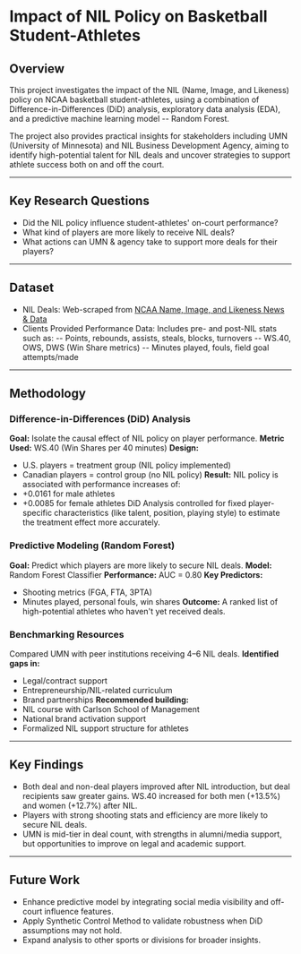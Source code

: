 # Impact of NIL Policy on Basketball Student-Athletes
## Overview
This project investigates the impact of the NIL (Name, Image, and Likeness) policy on NCAA basketball student-athletes, using a combination of Difference-in-Differences (DiD) analysis, exploratory data analysis (EDA), and a predictive machine learning model -- Random Forest.

The project also provides practical insights for stakeholders including UMN (University of Minnesota) and NIL Business Development Agency, aiming to identify high-potential talent for NIL deals and uncover strategies to support athlete success both on and off the court.

---

## Key Research Questions
- Did the NIL policy influence student-athletes' on-court performance?
- What kind of players are more likely to receive NIL deals?
- What actions can UMN & agency take to support more deals for their players?

---

## Dataset
- NIL Deals: Web-scraped from [NCAA Name, Image, and Likeness News & Data](nilcollegeathletes.com)
- Clients Provided Performance Data: Includes pre- and post-NIL stats such as:
-- Points, rebounds, assists, steals, blocks, turnovers
-- WS.40, OWS, DWS (Win Share metrics)
-- Minutes played, fouls, field goal attempts/made

---

## Methodology
### Difference-in-Differences (DiD) Analysis
**Goal:** Isolate the causal effect of NIL policy on player performance.
**Metric Used:** WS.40 (Win Shares per 40 minutes)
**Design:**
- U.S. players = treatment group (NIL policy implemented)
- Canadian players = control group (no NIL policy)
**Result:** NIL policy is associated with performance increases of:
- +0.0161 for male athletes
- +0.0085 for female athletes
DiD Analysis controlled for fixed player-specific characteristics (like talent, position, playing style) to estimate the treatment effect more accurately.

### Predictive Modeling (Random Forest)
**Goal:** Predict which players are more likely to secure NIL deals.
**Model:** Random Forest Classifier
**Performance:** AUC = 0.80
**Key Predictors:**
- Shooting metrics (FGA, FTA, 3PTA)
- Minutes played, personal fouls, win shares
**Outcome:** A ranked list of high-potential athletes who haven't yet received deals.

### Benchmarking Resources
Compared UMN with peer institutions receiving 4–6 NIL deals.
**Identified gaps in:** 
- Legal/contract support
- Entrepreneurship/NIL-related curriculum
- Brand partnerships
**Recommended building:**
- NIL course with Carlson School of Management
- National brand activation support
- Formalized NIL support structure for athletes

---

## Key Findings
- Both deal and non-deal players improved after NIL introduction, but deal recipients saw greater gains. WS.40 increased for both men (+13.5%) and women (+12.7%) after NIL.
- Players with strong shooting stats and efficiency are more likely to secure NIL deals.
- UMN is mid-tier in deal count, with strengths in alumni/media support, but opportunities to improve on legal and academic support.

---

## Future Work
- Enhance predictive model by integrating social media visibility and off-court influence features.
- Apply Synthetic Control Method to validate robustness when DiD assumptions may not hold.
- Expand analysis to other sports or divisions for broader insights.
